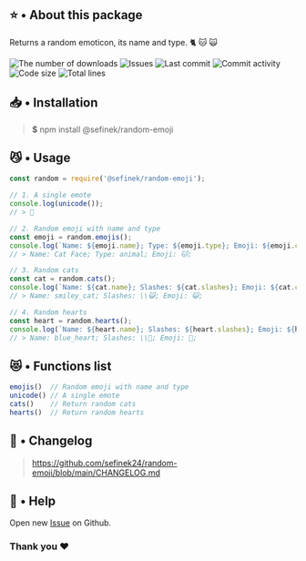 ## ⭐ • About this package
<p>Returns a random emoticon, its name and type. 🐈 🐱 🙀</p>
<a href="https://www.npmjs.com/package/@sefinek/random-emoji" target="_blank" title="random-emoji - npm" style="text-decoration:none">
    <img src="https://img.shields.io/npm/dt/@sefinek/random-emoji.svg?maxAge=3600" alt="The number of downloads">
    <img src="https://img.shields.io/github/issues/sefinek24/random-emoji" alt="Issues">
    <img src="https://img.shields.io/github/last-commit/sefinek24/random-emoji" alt="Last commit">
    <img src="https://img.shields.io/github/commit-activity/w/sefinek24/random-emoji" alt="Commit activity">
    <img src="https://img.shields.io/github/languages/code-size/sefinek24/random-emoji" alt="Code size">
    <img src="https://img.shields.io/tokei/lines/github/sefinek24/random-emoji" alt="Total lines">
</a>

## 📥 • Installation
> **$** npm install @sefinek/random-emoji

## 😼 • Usage
```js
const random = require('@sefinek/random-emoji');

// 1. A single emote
console.log(unicode());
// > 🥰

// 2. Random emoji with name and type
const emoji = random.emojis();
console.log(`Name: ${emoji.name}; Type: ${emoji.type}; Emoji: ${emoji.content};`);
// > Name: Cat Face; Type: animal; Emoji: 🐱;

// 3. Random cats
const cat = random.cats();
console.log(`Name: ${cat.name}; Slashes: ${cat.slashes}; Emoji: ${cat.content};`);
// > Name: smiley_cat; Slashes: \\😺; Emoji: 😺;

// 4. Random hearts
const heart = random.hearts();
console.log(`Name: ${heart.name}; Slashes: ${heart.slashes}; Emoji: ${heart.content};`);
// > Name: blue_heart; Slashes: \\💙; Emoji: 💙;
```

## 😻 • Functions list
```js
emojis()  // Random emoji with name and type
unicode() // A single emote
cats()    // Return random cats
hearts()  // Return random hearts
```

## 📝 • Changelog
> <a href="https://github.com/sefinek24/random-emoji/blob/main/CHANGELOG.md" target="_blank" title="random-emoji/CHANGELOG.md at main · sefinek24/random-emoji">https://github.com/sefinek24/random-emoji/blob/main/CHANGELOG.md</a>

## 🤝 • Help
Open new <a href="https://github.com/sefinek24/random-emoji/issues/new/choose" target="_blank">Issue</a> on Github.  
  
### Thank you ❤️